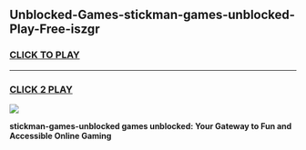 
## Unblocked-Games-stickman-games-unblocked-Play-Free-iszgr
<h3>
<a href="https://premium76.site?title=stickman-games-unblocked&ref=21A">CLICK TO PLAY</a></h3>
<hr>

<h3>
<a href="https://premium76.site?title=stickman-games-unblocked&ref=21A">CLICK 2 PLAY</a>
  
</h3>

<a href="https://premium76.site?title=stickman-games-unblocked&ref=21A"><img src="https://clearcache.store/games.png"></a>


**stickman-games-unblocked games unblocked: Your Gateway to Fun and Accessible Online Gaming**
